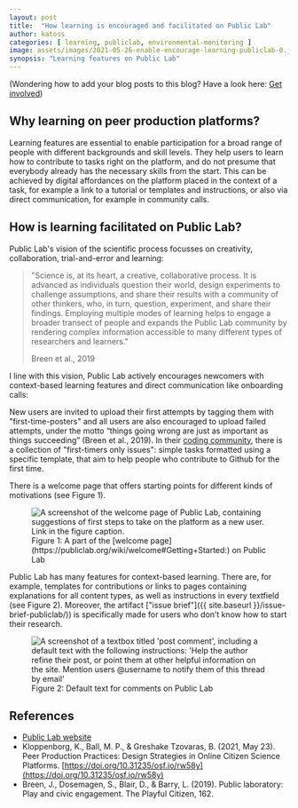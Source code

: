 ```yaml
---
layout: post
title:  "How learning is encouraged and facilitated on Public Lab"
author: katoss 
categories: [ learning, publiclab, environmental-monitoring ] 
image: assets/images/2021-05-26-enable-encourage-learning-publiclab-0.jpg
synopsis: "Learning features on Public Lab"
---
```

<p class="text-muted small">(Wondering how to add your blog posts to this blog? Have a look here: <a href="{{site.baseurl}}/get-involved">Get involved</a>)</p>

## Why learning on peer production platforms?

Learning features are essential to enable participation for a broad range of people with different backgrounds and skill levels. They help users to learn how to contribute to tasks right on the platform, and do not presume that everybody already has the necessary skills from the start. This can be achieved by digital affordances on the platform placed in the context of a task, for example a link to a tutorial or templates and instructions, or also via direct communication, for example in community calls.

## How is learning facilitated on Public Lab?

Public Lab's vision of the scientific process focusses on creativity, collaboration, trial-and-error and learning:

<blockquote class="blockquote">
  <div class="mb-0">
      <p class="small">"Science is, at its heart, a creative, collaborative process. It is advanced as individuals question their world, design experiments to challenge assumptions, and share their results with a community of other thinkers, who, in turn, question, experiment, and share their findings. Employing multiple modes of learning helps to engage a broader transect of people and expands the Public Lab community by rendering complex information accessible to many different types of researchers and learners."</p> 
  </div>
  <footer class="blockquote-footer">Breen et al., 2019</footer>
</blockquote>

I line with this vision, Public Lab actively encourages newcomers with context-based learning features and direct communication like onboarding calls:

New users are invited to upload their first attempts by tagging them with "first-time-posters" and all users are also encouraged to upload failed attempts, under the
motto “things going wrong are just as important as things succeeding” (Breen et al., 2019). In their [coding community](https://code.publiclab.org/), there is a collection of "first-timers only issues": simple tasks formatted using a specific template, that aim to help people who contribute to Github for the first time.

There is a welcome page that offers starting points for different kinds of motivations (see Figure 1).

<figure class="figure">
  <img src="{{ site.baseurl }}/assets/images/2021-05-26-enable-encourage-learning-publiclab-1.jpg" class="figure-img img-fluid border border-secondary" alt="A screenshot of the welcome page of Public Lab, containing suggestions of first steps to take on the platform as a new user. Link in the figure caption.">
  <figcaption class="figure-caption">Figure 1: A part of the [welcome page](https://publiclab.org/wiki/welcome#Getting+Started:) on Public Lab</figcaption>
</figure>

Public Lab has many features for context-based learning. There are, for example, templates for contributions or links to pages containing explanations for all content
types, as well as instructions in every textfield (see Figure 2). Moreover, the artifact ["issue brief"]({{ site.baseurl }}/issue-brief-publiclab/)) is specifically made for users who don’t know how to start their research. 

<figure class="figure">
  <img src="{{ site.baseurl }}/assets/images/2021-05-26-enable-encourage-learning-publiclab-2.jpg" class="figure-img img-fluid border border-secondary" alt="A screenshot of a textbox titled 'post comment', including a default text with the following instructions: 'Help the author refine their post, or point them at other helpful information on the site. Mention users @username to notify them of this thread by email'">
  <figcaption class="figure-caption">Figure 2: Default text for comments on Public Lab</figcaption>
</figure>

## References

- [Public Lab website](https://www.publiclab.org/)
- Kloppenborg, K., Ball, M. P., & Greshake Tzovaras, B. (2021, May 23). Peer Production Practices: Design Strategies in Online Citizen Science Platforms. [https://doi.org/10.31235/osf.io/rw58y](https://doi.org/10.31235/osf.io/rw58y)
- Breen, J., Dosemagen, S., Blair, D., & Barry, L. (2019). Public laboratory: Play and civic engagement. The Playful Citizen, 162.



